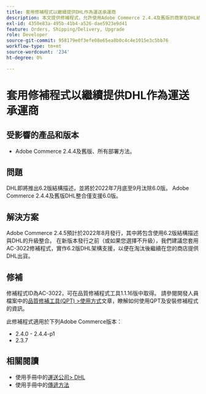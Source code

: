 ```yaml
---
title: 套用修補程式以繼續提供DHL作為運送承運商
description: 本文提供修補程式，允許使用Adobe Commerce 2.4.4及舊版的商家在DHL結構描述6.0於2022年7月底至9月汰除後繼續提供DHL運送。
exl-id: 4350e83a-495b-41b4-a526-dae5923e9d41
feature: Orders, Shipping/Delivery, Upgrade
role: Developer
source-git-commit: 958179e0f3efe08e65ea8b0c4c4e1015e3c5bb76
workflow-type: tm+mt
source-wordcount: '234'
ht-degree: 0%

---
```


# 套用修補程式以繼續提供DHL作為運送承運商


## 受影響的產品和版本

* Adobe Commerce 2.4.4及舊版、所有部署方法。

## 問題

DHL即將推出6.2版結構描述，並將於2022年7月底至9月汰除6.0版。 Adobe Commerce 2.4.4及舊版DHL整合僅支援6.0版。

## 解決方案

Adobe Commerce 2.4.5預計於2022年8月發行，其中將包含使用6.2版結構描述與DHL的升級整合。 在新版本發行之前（或如果您選擇不升級），我們建議您套用AC-3022修補程式，實作6.2版DHL架構支援，以便在淘汰後繼續在您的商店提供DHL出貨。

## 修補

修補程式ID為AC-3022，可在品質修補程式工具1.1.16版中取得。
請參閱開發人員檔案中的[品質修補工具(QPT) >使用方式](https://devdocs.magento.com/quality-patches/usage.html)文章，瞭解如何使用QPT及安裝修補程式的資訊。

此修補程式適用於下列Adobe Commerce版本：

* 2.4.0 - 2.4.4-p1
* 2.3.7

## 相關閱讀

* 使用手冊中的[運送公司> DHL](https://docs.magento.com/user-guide/shipping/dhl.html)
* 使用手冊中的[傳遞方法](https://docs.magento.com/user-guide/configuration/sales/delivery-methods.html)
